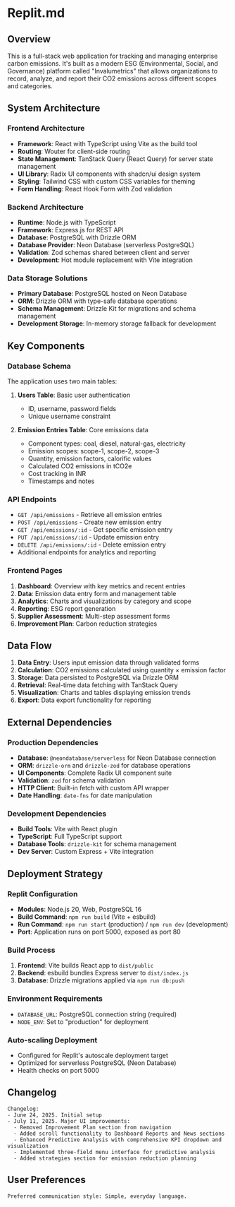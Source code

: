 # Replit.md

## Overview

This is a full-stack web application for tracking and managing enterprise carbon emissions. It's built as a modern ESG (Environmental, Social, and Governance) platform called "Invalumetrics" that allows organizations to record, analyze, and report their CO2 emissions across different scopes and categories.

## System Architecture

### Frontend Architecture
- **Framework**: React with TypeScript using Vite as the build tool
- **Routing**: Wouter for client-side routing
- **State Management**: TanStack Query (React Query) for server state management
- **UI Library**: Radix UI components with shadcn/ui design system
- **Styling**: Tailwind CSS with custom CSS variables for theming
- **Form Handling**: React Hook Form with Zod validation

### Backend Architecture
- **Runtime**: Node.js with TypeScript
- **Framework**: Express.js for REST API
- **Database**: PostgreSQL with Drizzle ORM
- **Database Provider**: Neon Database (serverless PostgreSQL)
- **Validation**: Zod schemas shared between client and server
- **Development**: Hot module replacement with Vite integration

### Data Storage Solutions
- **Primary Database**: PostgreSQL hosted on Neon Database
- **ORM**: Drizzle ORM with type-safe database operations
- **Schema Management**: Drizzle Kit for migrations and schema management
- **Development Storage**: In-memory storage fallback for development

## Key Components

### Database Schema
The application uses two main tables:

1. **Users Table**: Basic user authentication
   - ID, username, password fields
   - Unique username constraint

2. **Emission Entries Table**: Core emissions data
   - Component types: coal, diesel, natural-gas, electricity
   - Emission scopes: scope-1, scope-2, scope-3
   - Quantity, emission factors, calorific values
   - Calculated CO2 emissions in tCO2e
   - Cost tracking in INR
   - Timestamps and notes

### API Endpoints
- `GET /api/emissions` - Retrieve all emission entries
- `POST /api/emissions` - Create new emission entry
- `GET /api/emissions/:id` - Get specific emission entry
- `PUT /api/emissions/:id` - Update emission entry
- `DELETE /api/emissions/:id` - Delete emission entry
- Additional endpoints for analytics and reporting

### Frontend Pages
1. **Dashboard**: Overview with key metrics and recent entries
2. **Data**: Emission data entry form and management table
3. **Analytics**: Charts and visualizations by category and scope
4. **Reporting**: ESG report generation
5. **Supplier Assessment**: Multi-step assessment forms
6. **Improvement Plan**: Carbon reduction strategies

## Data Flow

1. **Data Entry**: Users input emission data through validated forms
2. **Calculation**: CO2 emissions calculated using quantity × emission factor
3. **Storage**: Data persisted to PostgreSQL via Drizzle ORM
4. **Retrieval**: Real-time data fetching with TanStack Query
5. **Visualization**: Charts and tables displaying emission trends
6. **Export**: Data export functionality for reporting

## External Dependencies

### Production Dependencies
- **Database**: `@neondatabase/serverless` for Neon Database connection
- **ORM**: `drizzle-orm` and `drizzle-zod` for database operations
- **UI Components**: Complete Radix UI component suite
- **Validation**: `zod` for schema validation
- **HTTP Client**: Built-in fetch with custom API wrapper
- **Date Handling**: `date-fns` for date manipulation

### Development Dependencies
- **Build Tools**: Vite with React plugin
- **TypeScript**: Full TypeScript support
- **Database Tools**: `drizzle-kit` for schema management
- **Dev Server**: Custom Express + Vite integration

## Deployment Strategy

### Replit Configuration
- **Modules**: Node.js 20, Web, PostgreSQL 16
- **Build Command**: `npm run build` (Vite + esbuild)
- **Run Command**: `npm run start` (production) / `npm run dev` (development)
- **Port**: Application runs on port 5000, exposed as port 80

### Build Process
1. **Frontend**: Vite builds React app to `dist/public`
2. **Backend**: esbuild bundles Express server to `dist/index.js`
3. **Database**: Drizzle migrations applied via `npm run db:push`

### Environment Requirements
- `DATABASE_URL`: PostgreSQL connection string (required)
- `NODE_ENV`: Set to "production" for deployment

### Auto-scaling Deployment
- Configured for Replit's autoscale deployment target
- Optimized for serverless PostgreSQL (Neon Database)
- Health checks on port 5000

## Changelog

```
Changelog:
- June 24, 2025. Initial setup
- July 11, 2025. Major UI improvements:
  - Removed Improvement Plan section from navigation
  - Added scroll functionality to Dashboard Reports and News sections
  - Enhanced Predictive Analysis with comprehensive KPI dropdown and visualization
  - Implemented three-field menu interface for predictive analysis
  - Added strategies section for emission reduction planning
```

## User Preferences

```
Preferred communication style: Simple, everyday language.
```